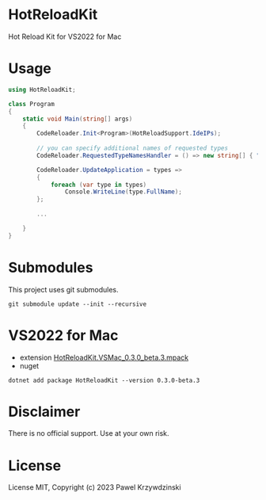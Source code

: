 # HotReloadKit

Hot Reload Kit for VS2022 for Mac

# Usage 

```cs
using HotReloadKit;

class Program
{
    static void Main(string[] args)
    {
        CodeReloader.Init<Program>(HotReloadSupport.IdeIPs);        
        
        // you can specify additional names of requested types
        CodeReloader.RequestedTypeNamesHandler = () => new string[] { "HotReloadExample.MyClass" };

        CodeReloader.UpdateApplication = types =>
        {
            foreach (var type in types) 
                Console.WriteLine(type.FullName);
        };
          
        ...

    }
}  
```

# Submodules

This project uses git submodules.

```
git submodule update --init --recursive
```

# VS2022 for Mac

- extension [HotReloadKit.VSMac_0.3.0_beta.3.mpack](https://github.com/idexus/HotReloadKit/releases)
- nuget

```
dotnet add package HotReloadKit --version 0.3.0-beta.3
```

# Disclaimer

There is no official support. Use at your own risk.

# License

License MIT, Copyright (c) 2023 Pawel Krzywdzinski
